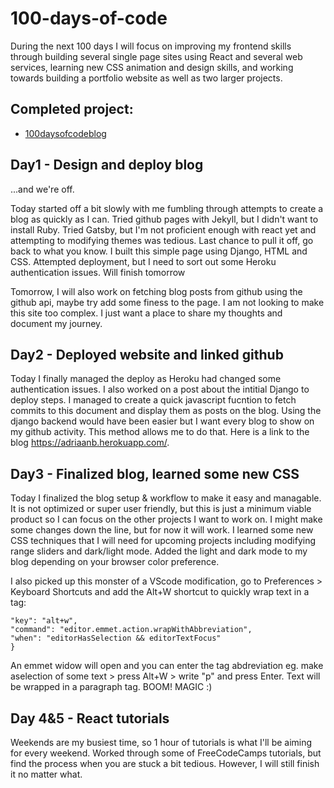 # 100-days-of-code
During the next 100 days I will focus on improving my frontend skills through building several single page sites using React and several web services, learning new CSS animation and design skills, and working towards building a portfolio website as well as two larger projects.

## Completed project:
- [100daysofcodeblog](https://adriaanb.herokuapp.com/)


## Day1 - Design and deploy blog

...and we're off.

Today started off a bit slowly with me fumbling through attempts to create a blog as quickly as I can. Tried github pages with Jekyll, but I didn't want to install Ruby. Tried Gatsby, but I'm not proficient enough with react yet and attempting to modifying themes was tedious. Last chance to pull it off, go back to what you know. I built this simple page using Django, HTML and CSS. Attempted deployment, but I need to sort out some Heroku authentication issues. Will finish tomorrow

Tomorrow, I will also work on fetching blog posts from github using the github api, maybe try add some finess to the page. I am not looking to make this site too complex. I just want a place to share my thoughts and document my journey.

## Day2 - Deployed website and linked github

Today I finally managed the deploy as Heroku had changed some authentication issues. I also worked on a post about the intitial Django to deploy steps. I managed to create a quick javascript fucntion to fetch commits to this document and display them as posts on the blog. Using the django backend would have been easier but I want every blog to show on my github activity. This method allows me to do that. Here is a link to the blog https://adriaanb.herokuapp.com/.

## Day3 - Finalized blog, learned some new CSS

Today I finalized the blog setup & workflow to make it easy and managable. It is not optimized or super user friendly, but this is just a minimum viable product so I can focus on the other projects I want to work on. I might make some changes down the line, but for now it will work. I learned some new CSS techniques that I will need for upcoming projects including modifying range sliders and dark/light mode. Added the light and dark mode to my blog depending on your browser color preference.

I also picked up this monster of a VScode modification, go to Preferences > Keyboard Shortcuts and add the Alt+W shortcut to quickly wrap text in a tag:

```{
"key": "alt+w",
"command": "editor.emmet.action.wrapWithAbbreviation",
"when": "editorHasSelection && editorTextFocus"
}
```

An emmet widow will open and you can enter the tag abdreviation eg. make aselection of some text > press Alt+W > write "p" and press Enter. Text will be wrapped in a paragraph tag. BOOM! MAGIC :)

## Day 4&5 - React tutorials

Weekends are my busiest time, so 1 hour of tutorials is what I'll be aiming for every weekend. Worked through some of FreeCodeCamps tutorials, but find the process when you are stuck a bit tedious. However, I will still finish it no matter what.
